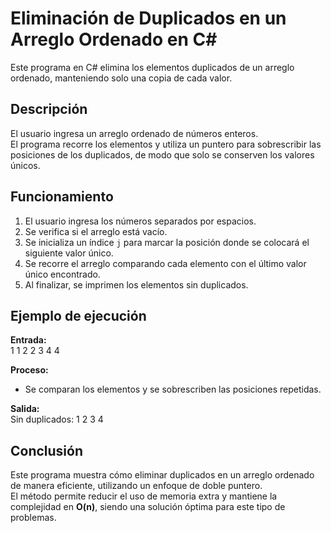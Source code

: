 # Eliminación de Duplicados en un Arreglo Ordenado en C#

Este programa en C# elimina los elementos duplicados de un arreglo ordenado, manteniendo solo una copia de cada valor.  

## Descripción

El usuario ingresa un arreglo ordenado de números enteros.  
El programa recorre los elementos y utiliza un puntero para sobrescribir las posiciones de los duplicados, de modo que solo se conserven los valores únicos.  

## Funcionamiento

1. El usuario ingresa los números separados por espacios.  
2. Se verifica si el arreglo está vacío.  
3. Se inicializa un índice `j` para marcar la posición donde se colocará el siguiente valor único.  
4. Se recorre el arreglo comparando cada elemento con el último valor único encontrado.  
5. Al finalizar, se imprimen los elementos sin duplicados.  

## Ejemplo de ejecución

**Entrada:**  
1 1 2 2 3 4 4  

**Proceso:**  
- Se comparan los elementos y se sobrescriben las posiciones repetidas.  

**Salida:**  
Sin duplicados: 1 2 3 4  

## Conclusión

Este programa muestra cómo eliminar duplicados en un arreglo ordenado de manera eficiente, utilizando un enfoque de doble puntero.  
El método permite reducir el uso de memoria extra y mantiene la complejidad en **O(n)**, siendo una solución óptima para este tipo de problemas.
